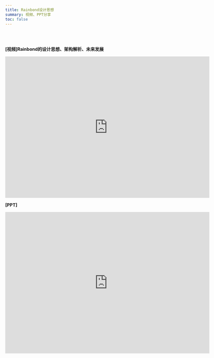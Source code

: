 ```yaml
---
title: Rainbond设计思想
summary: 视频、PPT分享
toc: false
---
```

<br/>
<br/>

**[视频]Rainbond的设计思想、架构解析、未来发展**

<iframe height=450 width=650 src='https://player.youku.com/embed/XMzMzMjY1ODgyMA==' frameborder=0 'allowfullscreen'></iframe>

**[PPT]**

<embed width="650" height="450" fullscreen="yes" src="https://static.goodrain.com/images/acp/docs/video/Rainbond_design.pdf">

